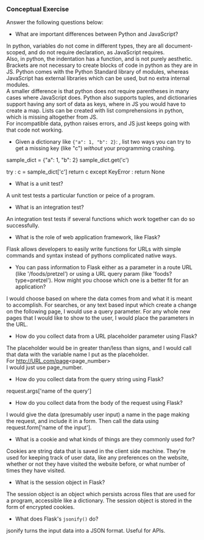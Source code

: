 ### Conceptual Exercise

Answer the following questions below:

- What are important differences between Python and JavaScript?

In python, variables do not come in different types, they are all document-scoped, and do not require declaration, as JavaScript requires.  
Also, in python, the indentation has a function, and is not purely aesthetic. Brackets are not necessary to create blocks of code in python as they are in JS.
Python comes with the Python Standard library of modules, whereas JavaScript has external libraries which can be used, but no extra internal modules.  
A smaller difference is that python does not require parentheses in many cases where JavaScript does.
Python also supports tuples, and dictionaries support having any sort of data as keys, where in JS you would have to create a map. Lists can be created with list comprehensions in python, which is missing altogether from JS.  
For incompatible data, python raises errors, and JS just keeps going with that code not working. 

- Given a dictionary like ``{"a": 1, "b": 2}``: , list two ways you
  can try to get a missing key (like "c") *without* your programming
  crashing.

sample_dict = {"a": 1, "b": 2}
sample_dict.get('c')

try :
  c = sample_dict['c']
  return c
except KeyError :
  return None

- What is a unit test?

A unit test tests a particular function or peice of a program.

- What is an integration test?

An integration test tests if several functions which work together can do so successfully.

- What is the role of web application framework, like Flask?

Flask allows developers to easily write functions for URLs with simple commands and syntax instead of pythons complicated native ways.

- You can pass information to Flask either as a parameter in a route URL
  (like '/foods/pretzel') or using a URL query param (like
  'foods?type=pretzel'). How might you choose which one is a better fit
  for an application?

I would choose based on where the data comes from and what it is meant to accomplish. For searches, or any text based input which create a change on the following page, I would use a query parameter. For any whole new pages that I would like to show to the user, I would place the parameters in the URL.

- How do you collect data from a URL placeholder parameter using Flask?

The placeholder would be in greater than/less than signs, and I would call that data with the variable name I put as the placeholder.  
For http://URL.com/page<page_number>  
I would just use page_number.

- How do you collect data from the query string using Flask?

request.args['name of the query']

- How do you collect data from the body of the request using Flask?

I would give the data (presumably user input) a name in the page making the request, and include it in a form. Then call the data using request.form['name of the input'].

- What is a cookie and what kinds of things are they commonly used for?

Cookies are string data that is saved in the client side machine. They're used for keeping track of user data, like any preferences on the website, whether or not they have visited the website before, or what number of times they have visited. 

- What is the session object in Flask?

The session object is an object which persists across files that are used for a program, accessible like a dictionary. The session object is stored in the form of encrypted cookies. 

- What does Flask's `jsonify()` do?

jsonify turns the input data into a JSON format. Useful for APIs. 